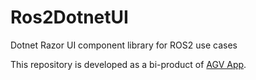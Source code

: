 # Ros2DotnetUI

Dotnet Razor UI component library for ROS2 use cases

This repository is developed as a bi-product of [AGV App](https://github.com/fxxholub/agv-app.git).
